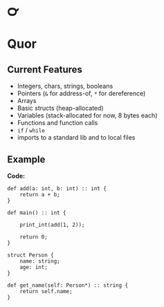 # ℺
# Quor

## Current Features

- Integers, chars, strings, booleans
- Pointers (`&` for address-of, `*` for dereference)
- Arrays
- Basic structs (heap-allocated)
- Variables (stack-allocated for now, 8 bytes each)
- Functions and function calls
- `if` / `while`
- imports to a standard lib and to local files

## Example

**Code:**

```quor
def add(a: int, b: int) :: int {
    return a + b;
}

def main() :: int {

    print_int(add(1, 2));

    return 0;
}
```

```quor
struct Person {
    name: string;
    age: int;
}

def get_name(self: Person*) :: string {
    return self.name;
}

```
